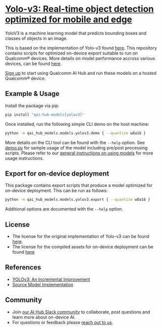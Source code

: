 # [Yolo-v3: Real-time object detection optimized for mobile and edge](https://aihub.qualcomm.com/models/yolov3)

YoloV3 is a machine learning model that predicts bounding boxes and classes of objects in an image.

This is based on the implementation of Yolo-v3 found [here](https://github.com/ultralytics/yolov3/tree/v8). This repository contains scripts for optimized on-device
export suitable to run on Qualcomm® devices. More details on model performance
accross various devices, can be found [here](https://aihub.qualcomm.com/models/yolov3).

[Sign up](https://myaccount.qualcomm.com/signup) to start using Qualcomm AI Hub and run these models on a hosted Qualcomm® device.




## Example & Usage

Install the package via pip:
```bash
pip install "qai-hub-models[yolov3]"
```


Once installed, run the following simple CLI demo on the host machine:

```bash
python -m qai_hub_models.models.yolov3.demo { --quantize w8a16 }
```
More details on the CLI tool can be found with the `--help` option. See
[demo.py](demo.py) for sample usage of the model including pre/post processing
scripts. Please refer to our [general instructions on using
models](../../../#getting-started) for more usage instructions.

## Export for on-device deployment

This package contains export scripts that produce a model optimized for
on-device deployment. This can be run as follows:

```bash
python -m qai_hub_models.models.yolov3.export { --quantize w8a16 }
```
Additional options are documented with the `--help` option.


## License
* The license for the original implementation of Yolo-v3 can be found
  [here](https://github.com/ultralytics/yolov3/blob/v8/LICENSE).
* The license for the compiled assets for on-device deployment can be found [here](https://github.com/ultralytics/yolov3/blob/v8/LICENSE)


## References
* [YOLOv3: An Incremental Improvement](https://arxiv.org/abs/1804.02767)
* [Source Model Implementation](https://github.com/ultralytics/yolov3/tree/v8)



## Community
* Join [our AI Hub Slack community](https://aihub.qualcomm.com/community/slack) to collaborate, post questions and learn more about on-device AI.
* For questions or feedback please [reach out to us](mailto:ai-hub-support@qti.qualcomm.com).
